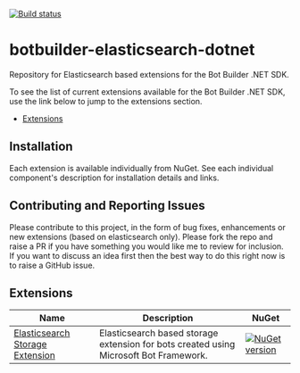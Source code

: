 [![Build status](https://ci.appveyor.com/api/projects/status/9m5pit2w7v3c8nl2?svg=true)](https://ci.appveyor.com/project/pratikpanda/botbuilder-elasticsearch-dotnet)

# botbuilder-elasticsearch-dotnet
Repository for Elasticsearch based extensions for the Bot Builder .NET SDK.

To see the list of current extensions available for the Bot Builder .NET SDK, use the link below to jump to the extensions section.

* [Extensions](#extensions)

## Installation

Each extension is available individually from NuGet. See each individual component's description for installation details and links.

## Contributing and Reporting Issues

Please contribute to this project, in the form of bug fixes, enhancements or new extensions (based on elasticsearch only). Please fork the repo and raise a PR if you have something you would like me to review for inclusion.  If you want to discuss an idea first then the best way to do this right now is to raise a GitHub issue.

## Extensions
| Name | Description | NuGet |
| ------ | ------ | ------ |
| [Elasticsearch Storage Extension](libraries/Bot.Builder.Elasticsearch.Storage) | Elasticsearch based storage extension for bots created using Microsoft Bot Framework. | [![NuGet version](https://img.shields.io/badge/NuGet-Package-blue.svg)](https://www.nuget.org/packages/Bot.Builder.Elasticsearch.Storage/) |
